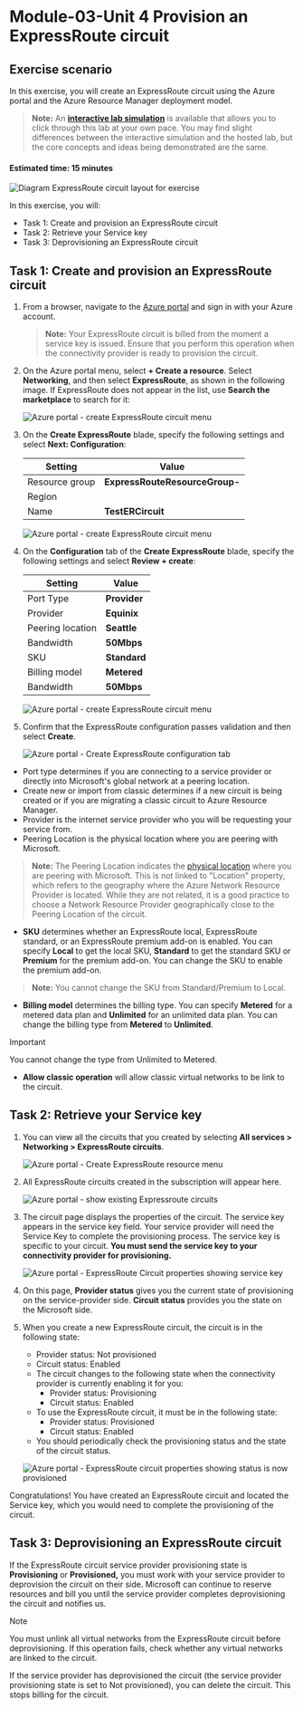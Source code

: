 # Module-03-Unit 4 Provision an ExpressRoute circuit

## Exercise scenario 

In this exercise, you will create an ExpressRoute circuit using the Azure portal and the Azure Resource Manager deployment model. 

 > **Note:** An **[interactive lab simulation](https://mslabs.cloudguides.com/guides/AZ-700%20Lab%20Simulation%20-%20Provision%20an%20ExpressRoute%20circuit)** is available that allows you to click through this lab at your own pace. You may find slight differences between the interactive simulation and the hosted lab, but the core concepts and ideas being demonstrated are the same.

#### Estimated time: 15 minutes

![Diagram ExpressRoute circuit layout for exercise](../media/environment-diagram.png)

In this exercise, you will:

+ Task 1: Create and provision an ExpressRoute circuit
+ Task 2: Retrieve your Service key
+ Task 3: Deprovisioning an ExpressRoute circuit


## Task 1: Create and provision an ExpressRoute circuit

1. From a browser, navigate to the [Azure portal](https://portal.azure.com/) and sign in with your Azure account.

   
    > **Note:** Your ExpressRoute circuit is billed from the moment a service key is issued. Ensure that you perform this operation when the connectivity provider is ready to provision the circuit.

2. On the Azure portal menu, select **+ Create a resource**. Select **Networking**, and then select **ExpressRoute**, as shown in the following image. If ExpressRoute does not appear in the list, use **Search the marketplace** to search for it:

   ![Azure portal - create ExpressRoute circuit menu](../media/task1.png)

3. On the **Create ExpressRoute** blade, specify the following settings and select **Next: Configuration**:

   |Setting|Value|
   |---|---|
   |Resource group|**ExpressRouteResourceGroup-<inject key="DeploymentID" enableCopy="false"/>**|
   |Region|**<inject key="Region" enableCopy="false"/>**|
   |Name|**TestERCircuit**|

   ![Azure portal - create ExpressRoute circuit menu](../media/task2.png)

4. On the **Configuration** tab of the **Create ExpressRoute** blade, specify the following settings and select **Review + create**:

   |Setting|Value|
   |---|---|
   |Port Type|**Provider**|
   |Provider|**Equinix**|
   |Peering location|**Seattle**|
   |Bandwidth|**50Mbps**|
   |SKU|**Standard**|
   |Billing model|**Metered**|
   |Bandwidth|**50Mbps**|


    ![Azure portal - create ExpressRoute circuit menu](../media/task3.png)

5. Confirm that the ExpressRoute configuration passes validation and then select **Create**.


   ![Azure portal - Create ExpressRoute configuration tab](../media/task4.png)

 

- Port type determines if you are connecting to a service provider or directly into Microsoft's global network at a peering location.
- Create new or import from classic determines if a new circuit is being created or if you are migrating a classic circuit to Azure Resource Manager.
- Provider is the internet service provider who you will be requesting your service from.
- Peering Location is the physical location where you are peering with Microsoft.


 > **Note:** The Peering Location indicates the [physical location](https://docs.microsoft.com/en-us/azure/expressroute/expressroute-locations) where you are peering with Microsoft. This is not linked to "Location" property, which refers to the geography where the Azure Network Resource Provider is located. While they are not related, it is a good practice to choose a Network Resource Provider geographically close to the Peering Location of the circuit.

- **SKU** determines whether an ExpressRoute local, ExpressRoute standard, or an ExpressRoute premium add-on is enabled. You can specify **Local** to get the local SKU, **Standard** to get the standard SKU or **Premium** for the premium add-on. You can change the SKU to enable the premium add-on.


 > **Note:** You cannot change the SKU from Standard/Premium to Local.

- **Billing model** determines the billing type. You can specify **Metered** for a metered data plan and **Unlimited** for an unlimited data plan. You can change the billing type from **Metered** to **Unlimited**.

> [!Important]
>
> You cannot change the type from Unlimited to Metered.

- **Allow classic operation** will allow classic virtual networks to be link to the circuit.

## Task 2: Retrieve your Service key
 

1. You can view all the circuits that you created by selecting **All services &gt; Networking &gt; ExpressRoute circuits**.

   ![Azure portal - Create ExpressRoute resource menu](../media/task5.png)

1. All ExpressRoute circuits created in the subscription will appear here. 

   ![Azure portal - show existing Expressroute circuits](../media/task6.png)

1. The circuit page displays the properties of the circuit. The service key appears in the service key field. Your service provider will need the Service Key to complete the provisioning process. The service key is specific to your circuit. **You must send the service key to your connectivity provider for provisioning.**

   ![Azure portal - ExpressRoute Circuit properties showing service key](../media/task7.png)

1. On this page, **Provider status** gives you the current state of provisioning on the service-provider side. **Circuit status** provides you the state on the Microsoft side. 

1. When you create a new ExpressRoute circuit, the circuit is in the following state:

   - Provider status: Not provisioned
   - Circuit status: Enabled
   - The circuit changes to the following state when the connectivity provider is currently enabling it for you:
     - Provider status: Provisioning
     - Circuit status: Enabled
   - To use the ExpressRoute circuit, it must be in the following state:
     - Provider status: Provisioned
     - Circuit status: Enabled
   - You should periodically check the provisioning status and the state of the circuit status.

   ![Azure portal - ExpressRoute circuit properties showing status is now provisioned](../media/task7-1.png)

 

Congratulations! You have created an ExpressRoute circuit and located the Service key, which you would need to complete the provisioning of the circuit.

## Task 3: Deprovisioning an ExpressRoute circuit

If the ExpressRoute circuit service provider provisioning state is **Provisioning** or **Provisioned,** you must work with your service provider to deprovision the circuit on their side. Microsoft can continue to reserve resources and bill you until the service provider completes deprovisioning the circuit and notifies us.

> [!Note]
>
> You must unlink all virtual networks from the ExpressRoute circuit before deprovisioning. If this operation fails, check whether any virtual networks are linked to the circuit.
>
> If the service provider has deprovisioned the circuit (the service provider provisioning state is set to Not provisioned), you can delete the circuit. This stops billing for the circuit.


